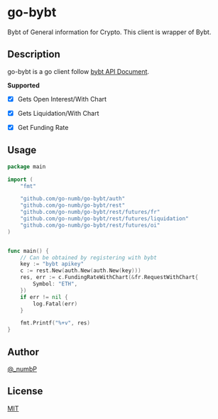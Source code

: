 # go-bybt
Bybt of General information for Crypto.
This client is wrapper of Bybt.

## Description
go-bybt is a go client follow [bybt API Document](https://bybt.gitbook.io/bybt/api-key).

**Supported**
- [x] Gets Open Interest/With Chart
- [x] Gets Liquidation/With Chart
- [x] Get Funding Rate




## Usage
``` sample.go
package main

import (
	"fmt"

	"github.com/go-numb/go-bybt/auth"
	"github.com/go-numb/go-bybt/rest"
	"github.com/go-numb/go-bybt/rest/futures/fr"
	"github.com/go-numb/go-bybt/rest/futures/liquidation"
	"github.com/go-numb/go-bybt/rest/futures/oi"
)


func main() {
    // Can be obtained by registering with bybt
    key := "bybt apikey"
	c := rest.New(auth.New(auth.New(key)))
	res, err := c.FundingRateWithChart(&fr.RequestWithChart{
		Symbol: "ETH",
	})
	if err != nil {
        log.Fatal(err)
    }

	fmt.Printf("%+v", res)
}


```

## Author

[@_numbP](https://twitter.com/_numbP)

## License

[MIT](https://github.com/go-numb/go-bybt/blob/master/LICENSE)